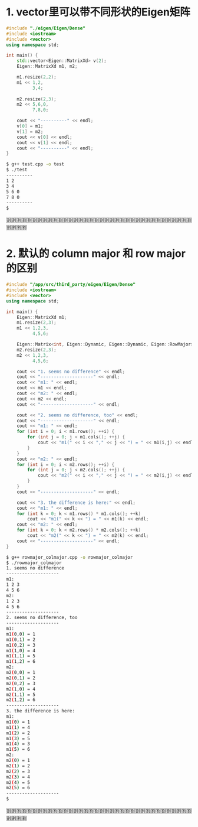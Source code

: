 
# 1. vector里可以带不同形状的Eigen矩阵

```cpp
#include "./eigen/Eigen/Dense"
#include <iostream>
#include <vector>
using namespace std;

int main() {
    std::vector<Eigen::MatrixXd> v(2);
    Eigen::MatrixXd m1, m2;

    m1.resize(2,2);
    m1 << 1,2,
          3,4;
    
    m2.resize(2,3);
    m2 << 5,6,0,
          7,8,0;

    cout << "----------" << endl;
    v[0] = m1;
    v[1] = m2;
    cout << v[0] << endl;
    cout << v[1] << endl;
    cout << "----------" << endl;
}
```
```sh
$ g++ test.cpp -o test 
$ ./test 
----------
1 2
3 4
5 6 0
7 8 0
----------
$
```

:u5272::u5272::u5272::u5272::u5272::u5272::u5272::u5272::u5272::u5272::u5272::u5272::u5272::u5272::u5272::u5272::u5272::u5272::u5272::u5272::u5272::u5272::u5272::u5272::u5272::u5272::u5272::u5272::u5272::u5272::u5272::u5272::u5272::u5272::u5272::u5272::u5272::u5272::u5272::u5272:

# 2. 默认的 column major 和 row major 的区别

```cpp
#include "/app/src/third_party/eigen/Eigen/Dense"
#include <iostream>
#include <vector>
using namespace std;

int main() {
    Eigen::MatrixXd m1;
    m1.resize(2,3);
    m1 << 1,2,3,
          4,5,6;

    Eigen::Matrix<int, Eigen::Dynamic, Eigen::Dynamic, Eigen::RowMajor> m2;
    m2.resize(2,3);
    m2 << 1,2,3,
          4,5,6;

    cout << "1. seems no difference" << endl;
    cout << "--------------------" << endl;
    cout << "m1: " << endl;
    cout << m1 << endl;
    cout << "m2: " << endl;
    cout << m2 << endl;
    cout << "--------------------" << endl;

    cout << "2. seems no difference, too" << endl;
    cout << "--------------------" << endl;
    cout << "m1: " << endl;
    for (int i = 0; i < m1.rows(); ++i) {
        for (int j = 0; j < m1.cols(); ++j) {
            cout << "m1(" << i << "," << j << ") = " << m1(i,j) << endl;
        }
    }
    cout << "m2: " << endl;
    for (int i = 0; i < m2.rows(); ++i) {
        for (int j = 0; j < m2.cols(); ++j) {
            cout << "m2(" << i << "," << j << ") = " << m2(i,j) << endl;
        }
    }
    cout << "--------------------" << endl;

    cout << "3. the difference is here:" << endl;
    cout << "m1: " << endl;
    for (int k = 0; k < m1.rows() * m1.cols(); ++k)
        cout << "m1(" << k << ") = " << m1(k) << endl;
    cout << "m2: " << endl;
    for (int k = 0; k < m2.rows() * m2.cols(); ++k)
        cout << "m2(" << k << ") = " << m2(k) << endl;
    cout << "--------------------" << endl;
}
```
```sh
$ g++ rowmajor_colmajor.cpp -o rowmajor_colmajor
$ ./rowmajor_colmajor 
1. seems no difference
--------------------
m1: 
1 2 3
4 5 6
m2: 
1 2 3
4 5 6
--------------------
2. seems no difference, too
--------------------
m1: 
m1(0,0) = 1
m1(0,1) = 2
m1(0,2) = 3
m1(1,0) = 4
m1(1,1) = 5
m1(1,2) = 6
m2: 
m2(0,0) = 1
m2(0,1) = 2
m2(0,2) = 3
m2(1,0) = 4
m2(1,1) = 5
m2(1,2) = 6
--------------------
3. the difference is here:
m1: 
m1(0) = 1
m1(1) = 4
m1(2) = 2
m1(3) = 5
m1(4) = 3
m1(5) = 6
m2: 
m2(0) = 1
m2(1) = 2
m2(2) = 3
m2(3) = 4
m2(4) = 5
m2(5) = 6
--------------------
$ 
```

:u5272::u5272::u5272::u5272::u5272::u5272::u5272::u5272::u5272::u5272::u5272::u5272::u5272::u5272::u5272::u5272::u5272::u5272::u5272::u5272::u5272::u5272::u5272::u5272::u5272::u5272::u5272::u5272::u5272::u5272::u5272::u5272::u5272::u5272::u5272::u5272::u5272::u5272::u5272::u5272:
